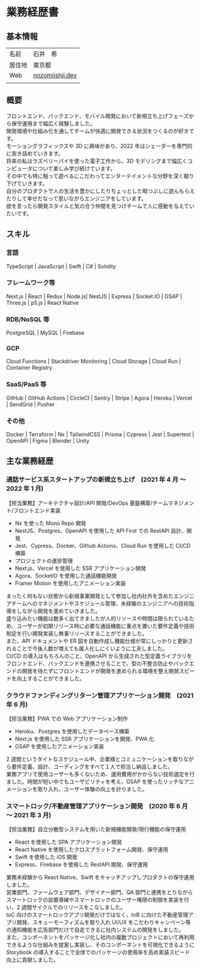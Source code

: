 # 業務経歴書

## 基本情報

|        |                                                 |
| ------ | ----------------------------------------------- |
| 名前   | 石井　希                                        |
| 居住地 | 東京都                                          |
| Web    | [nozomiishii.dev](https://www.nozomiishii.dev/) |
|        |                                                 |

## 概要

フロントエンド、バックエンド、モバイル開発において新規立ち上げフェーズから保守運用まで幅広く経験しました。  
開発環境や仕組み化を通してチームが快適に開発できる状況をつくるのが好きです。  
モーショングラフィックスや 3D に興味があり、2022 年はシェーダーを専門的に突き詰めていきます。  
将来の私はラズベリーパイを使った電子工作から、3D モデリングまで幅広くコンピュータについて楽しみ学び続けています。  
その中でも特に触って遊べるにこだわってエンターテイメントな分野を深く掘り下げていきます。  
自分のプロダクトで人の生活を豊かにしたりちょっとした暇つぶしに遊んもらえたりして幸せだなって思いながらエンジニアをしています。  
欲を言ったら開発スタイルと気の合う仲間を見つけチームで人に感動を与えていたいです。

## スキル

### 言語

TypeScript | JavaScript | Swift | C# | Solidity

### フレームワーク等

Next.js | React | Redux | Node.js| NestJS | Express | Socket.IO | GSAP | Three.js | p5.js | React Native

### RDB/NoSQL 等

PostgreSQL | MySQL | Firebase

### GCP

Cloud Functions | Stackdriver Monitoring | Cloud Storage | Cloud Run | Container Registry

### SaaS/PaaS 等

GitHub | GitHub Actions | CircleCI | Sentry | Stripe | Agora | Heroku | Vercel | SendGrid | Pusher

### その他

Docker | Terraform | Nx | TailwindCSS | Prisma | Cypress | Jest | Supertest | OpenAPI | Figma | Blender | Unity

## 主な業務経歴

### 通話サービス系スタートアップの新規立ち上げ　(2021 年 4 月 〜 2022 年 1 月)

【担当業務】アーキテクチャ設計/API 開発/DevOps 基盤構築/チームマネジメント/フロントエンド実装

- Nx を使った Mono Repo 開発
- NestJS、Postgres、OpenAPI を使用した API First での RestAPI 設計、開発
- Jest、Cypress、Docker、Github Actions、Cloud Run を使用した CI/CD 構築
- プロジェクトの進捗管理
- Next.js、Vercel を使用した SSR アプリケーション開発
- Agora、SocketIO を使用した通話機能開発
- Framer Motion を使用したアニメーション実装

まったく何もない状態から新規事業開発として参加し社内社外を含めたエンジニアチームへのマネジメントやスケジュール管理、未経験のエンジニアへの技術指導をしながら開発を進めていきました。  
盛り込みたい機能は数多く出てきましたが人的リソースや時間は限られているため、ユーザーが初期リリース時に必要な通話機能に重点を置いた要件定義や技術制定を行い開発実装し無事リリースすることができました。  
また、API ドキュメントや ER 図を自動作成し機能仕様が常にしっかりと更新されることで今後人数が増えても属人化しにくいように工夫しました。  
CI/CD の導入はもちろんのこと、OpenAPI から生成された型定義ライブラリをフロントエンド、バックエンドを連携させることで、型の不整合防止やバックエンドの開発を待たずにフロントエンドが開発を進められる環境を整え開発スピードを向上することができました。

### クラウドファンディングリターン管理アプリケーション開発　(2021 年 6 月)

【担当業務】PWA での Web アプリケーション制作

- Heroku、Postgres を使用したデータベース構築
- Next.js を使用した SSR アプリケーションを開発、PWA 化
- GSAP を使用したアニメーション実装

2 週間というタイトなスケジュール中、企業様とコミュニケーションを取りながら要件定義、設計、コーディングをすべて１人で担当し納品しました。  
業務アプリで使用ユーザーも多くないため、運用費用がかからない技術選定を行ました。時間が短い中でもユーザビリティを考え、GSAP を使ったリッチなアニメーションを取り入れ、ユーザー体験の向上を計りました。

### スマートロック/不動産管理アプリケーション開発　(2020 年 6 月 〜 2021 年 3 月)

【担当業務】自立分散型システムを用いた新規機能開発/現行機能の保守運用

- React を使用した SPA アプリケーション開発
- React Native を使用したクロスプラットフォーム開発、保守運用
- Swift を使用した iOS 開発
- Express、Firebase を使用した RestAPI 開発、保守運用

業務未経験から React Native、Swift をキャッチアップしプロダクトの保守運用しました。  
営業部門、ファームウェア部門、デザイナー部門、QA 部門と連携をとりながらスマートロックの設置導線やスマートロックのユーザー権限の制御を実装を行い、2 週間サイクルでのリリースをこなしました。  
toC 向けのスマートロックアプリ開発だけではなく、toB に向けた不動産管理アプリ開発、スキューモーフィズムを取り入れ UI/UX をこだわりキャンペーン等の通知機能を広告部門だけで自走できるに社内システムの開発をしました。  
また、コンポーネントをパッケージ化し社内の複数プロジェクトにおいて再利用できるような仕組みを提案し実装し、そのコンポーネントを可視化できるように Storybook の導入することで全体でのパッケージの使用率を高め実装スピード向上に貢献しました。

